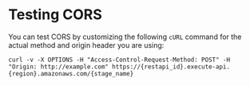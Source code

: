 # Testing CORS<a name="apigateway-test-cors"></a>

You can test CORS by customizing the following `cURL` command for the actual method and origin header you are using:

```
curl -v -X OPTIONS -H "Access-Control-Request-Method: POST" -H "Origin: http://example.com" https://{restapi_id}.execute-api.{region}.amazonaws.com/{stage_name}
```